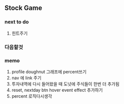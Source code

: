 ## Stock Game

### next to do

1. 힌트주기

### 다음할것

### memo

1. profile doughnut 그래프에 percent쓰기
2. nav 에 link 주기
3. 투자내역에 다시 들어왔을 때 도넛에 주식들이 한번 더 추가됨
4. reset, nextday btn hover event effect 추가하기
5. percent 로직다시생각
